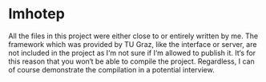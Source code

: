 ﻿# Imhotep

All the files in this project were either close to or entirely written by me. The framework which was provided by TU Graz, like the interface or server, are not included in the project as I‘m not sure if I‘m allowed to publish it. It‘s for this reason that you won‘t be able to compile the project. Regardless, I can of course demonstrate the compilation in a potential interview.

